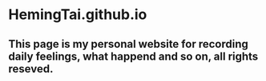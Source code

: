 # HemingTai.github.io
## This page is my personal website for recording daily feelings, what happend and so on, all rights reseved. 
